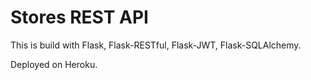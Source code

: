 # Stores REST API

This is build with Flask, Flask-RESTful, Flask-JWT, Flask-SQLAlchemy.

Deployed on Heroku.
